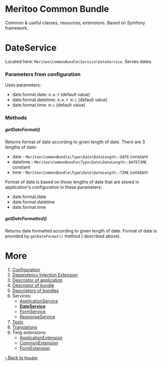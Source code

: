 # Meritoo Common Bundle

Common & useful classes, resources, extensions. Based on Symfony framework.

# DateService

Located here: `Meritoo\CommonBundle\Service\DateService`. Serves dates.

### Parameters from configuration

Uses parameters:

- date.format.date: `d.m.Y` (default value)
- date.format.datetime: `d.m.Y H:i` (default value)
- date.format.time: `H:i` (default value)

### Methods

##### getDateFormat()

Returns format of date according to given length of date. There are 3 lengths of date:

- date - `Meritoo\CommonBundle\Type\Date\DateLength::DATE` constant
- datetime - `Meritoo\CommonBundle\Type\Date\DateLength::DATETIME` constant
- time - `Meritoo\CommonBundle\Type\Date\DateLength::TIME` constant

Format of date is based on those lengths of date that are stored in application's configuration in these parameters:

- date.format.date
- date.format.datetime
- date.format.time

##### getDateFormatted()

Returns date formatted according to given length of date. Format of date is provided by `getDateFormat()` method (
described above).

# More

1. [Configuration](../Configuration.md)
2. [Dependency Injection Extension](../Dependency-Injection-Extension.md)
3. [Descriptor of application](../Descriptor-of-application.md)
4. [Descriptor of bundle](../Descriptor-of-bundle.md)
5. [Descriptors of bundles](../Descriptors-of-bundles.md)
6. Services:
    - [ApplicationService](ApplicationService.md)
    - [**DateService**](DateService.md)
    - [FormService](FormService.md)
    - [ResponseService](ResponseService.md)
7. [Tests](../Tests.md)
8. [Translations](../Translations.md)
9. Twig extensions:
    - [ApplicationExtension](../Twig-Extensions/ApplicationExtension.md)
    - [CommonExtension](../Twig-Extensions/CommonExtension.md)
    - [FormExtension](../Twig-Extensions/FormExtension.md)

[&lsaquo; Back to `Readme`](../../README.md)
